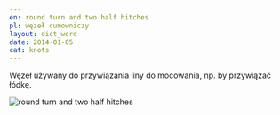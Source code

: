 ```yaml
---
en: round turn and two half hitches
pl: węzeł cumowniczy
layout: dict_word
date: 2014-01-05
cat: knots
---
```


Węzeł używany do przywiązania liny do mocowania, np. by przywiązać łódkę. 

![round turn and two half hitches](/img/dict/r/round-turn-and-two-half-hitches.jpg)